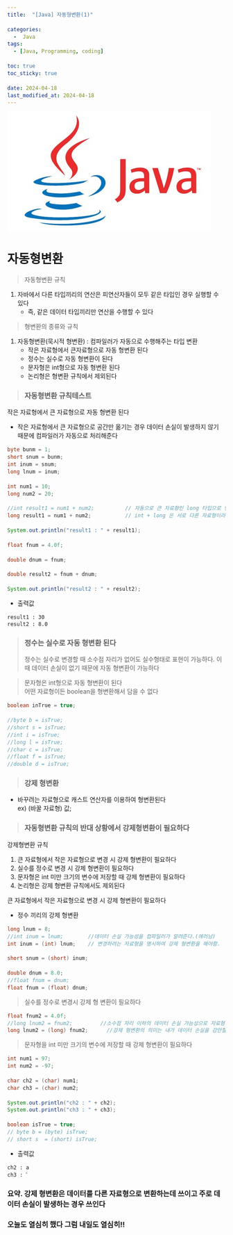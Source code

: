 ```yaml
---
title:  "[Java] 자동형변환(1)" 

categories:
  -  Java
tags:
  - [Java, Programming, coding]

toc: true
toc_sticky: true

date: 2024-04-18
last_modified_at: 2024-04-18
---
```


![java.png](/assets/images/java.png)

# 자동형변환

> 자동형변환 규칙

1. 자바에서 다른 타입끼리의 연산은 피연산자들이 모두 같은 타입인 경우 실행할 수 있다
   - 즉, 같은 데이터 타입끼리만 연산을 수행할 수 있다

> 형변환의 종류와 규칙

1. 자동형변환(묵시적 형변환) : 컴파일러가 자동으로 수행해주는 타입 변환
   - 작은 자료형에서 큰자료형으로 자동 형변환 된다
   - 정수는 실수로 자동 형변환이 된다
   - 문자형은 int형으로 자동 형변환 된다
   - 논리형은 형변환 규칙에서 제외된다

> ### 자동형변환 규칙테스트

작은 자료형에서 큰 자료형으로 자동 형변환 된다
- 작은 자료형에서 큰 자료형으로 공간만 옮기는 경우 데이터 손실이 발생하지 않기 때문에 컴파일러가 자동으로 처리해준다

~~~java
byte bunm = 1;
short snum = bunm;
int inum = snum;
long lnum = inum;

int num1 = 10;
long num2 = 20;

//int result1 = num1 + num2;          // 자동으로 큰 자료형인 long 타입으로 변경 후에 계산하기 때문에 int 형 변수에 값을 담을 수 없다.
long result1 = num1 + num2;           // int + long 은 서로 다른 자료형이라 데이터 손실이 발생하지 않는 int > long 변환을 자동으로 수정 후 연산한다.

System.out.println("result1 : " + result1);

float fnum = 4.0f;

double dnum = fnum;

double result2 = fnum + dnum;

System.out.println("result2 : " + result2);
~~~

- 출력값

~~~
result1 : 30
result2 : 8.0
~~~

> ### 정수는 실수로 자동 형변환 된다
> 정수는 실수로 변경할 때 소수점 자리가 없어도 실수형태로 표현이 가능하다. 이 때 데이터 손실이 없기 때문에 자동 형변환이 가능하다
 
> 문자형은 int형으로 자동 형변환이 된다
> <br> 어떤 자료형이든 boolean을 형변환해서 담을 수 없다

~~~java
boolean inTrue = true;

//byte b = isTrue;
//short s = isTrue;
//int i = isTrue;
//long l = isTrue;
//char c = isTrue;
//float f = isTrue;
//double d = isTrue;
~~~

> ### 강제 형변환

- 바꾸려는 자료형으로 캐스트 연산자를 이용하여 형변환된다
<br>ex) (바꿀 자료형) 값;

> ### 자동형변환 규칙의 반대 상황에서 강제형변환이 필요하다

강제형변환 규칙
1. 큰 자료형에서 작은 자료형으로 변경 시 강제 형변환이 필요하다
2. 실수를 정수로 변경 시 강제 형변환이 필요하다
3. 문자형은 int 미만 크기의 변수에 저장할 때 강제 형변환이 필요하다
4. 논리형은 강제 형변환 규칙에서도 제외된다

큰 자료형에서 작은 자료형으로 변경 시 강제 형변환이 필요하다
- 정수 끼리의 강제 형변환

~~~java
long lnum = 8;
//int inum = lnum;        //데이터 손실 가능성을 컴파일러가 알려준다.(에러남)
int inum = (int) lnum;    // 변경하려는 자료형을 명시하여 강제 형변환을 해야함.

short snum = (short) inum;

double dnum = 8.0;
//float fnum = dnum;
float fnum = (float) dnum;
~~~

> 실수를 정수로 변경시 강제 형 변환이 필요하다

~~~java
float fnum2 = 4.0f;
//long lnum2 = fnum2;         //소수점 자리 이하의 데이터 손실 가능성으로 자료형의 byte같이 크더라도 불가능하다.
long lnum2 = (long) fnum2;      //강제 형변환의 의미는 내가 데이터 손실을 감안할테니 형변환 해줘! 라는 의미이다.
~~~

> 문자형을 int 미만 크기의 변수에 저장할 때 강제 형변환이 필요하다

~~~java
int num1 = 97;
int num2 = -97;

char ch2 = (char) num1;
char ch3 = (char) num2;

System.out.println("ch2 : " + ch2);
System.out.println("ch3 : " + ch3);

boolean isTrue = true;
// byte b = (byte) isTrue;
// short s  = (short) isTrue;
~~~

- 출력값

~~~
ch2 : a
ch3 : ﾟ
~~~


### 요약. 강제 형변환은 데이터를 다른 자료형으로 변환하는데 쓰이고 주로 데이터 손실이 발생하는 경우 쓰인다

### 오늘도 열심히 했다 그럼 내일도 열심히!!
